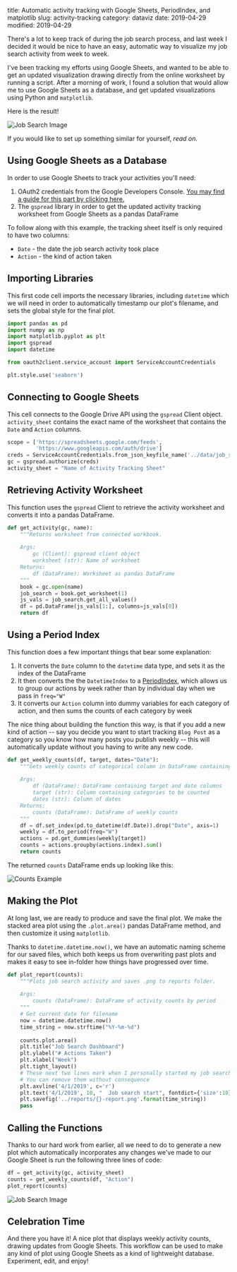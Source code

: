 title: Automatic activity tracking with Google Sheets, PeriodIndex, and matplotlib
slug: activity-tracking
category: dataviz
date: 2019-04-29
modified: 2019-04-29


There's a lot to keep track of during the job search process, and last week I decided it would be nice to have an easy, automatic way to visualize my job search activity from week to week.

I've been tracking my efforts using Google Sheets, and wanted to be able to get an updated visualization drawing directly from the online worksheet by running a script. After a morning of work, I found a solution that would allow me to use Google Sheets as a database, and get updated visualizations using Python and `matplotlib`.

Here is the result!

![Job Search Image]({static}/images/2019-04-26-report.png)

If you would like to set up something similar for yourself, _read on._

## Using Google Sheets as a Database

In order to use Google Sheets to track your activities you'll need:

1. OAuth2 credentials from the Google Developers Console. [You may find a guide for this part by clicking here.]()
2. The `gspread` library in order to get the updated activity tracking worksheet from Google Sheets as a pandas DataFrame

To follow along with this example, the tracking sheet itself is only required to have two columns:

* `Date` - the date the job search activity took place
* `Action` - the kind of action taken

## Importing Libraries

This first code cell imports the necessary libraries, including `datetime` which we will need in order to automatically timestamp our plot's filename, and sets the global style for the final plot.

```python
import pandas as pd
import numpy as np
import matplotlib.pyplot as plt
import gspread
import datetime

from oauth2client.service_account import ServiceAccountCredentials

plt.style.use('seaborn')
```

## Connecting to Google Sheets

This cell connects to the Google Drive API using the `gspread` Client object. `activity_sheet` contains the exact name of the worksheet that contains the `Date` and `Action` columns.

```python
scope = ['https://spreadsheets.google.com/feeds',
         'https://www.googleapis.com/auth/drive']
creds = ServiceAccountCredentials.from_json_keyfile_name('../data/job_search_creds.json', scope)
gc = gspread.authorize(creds)
activity_sheet = "Name of Activity Tracking Sheet"
```

## Retrieving Activity Worksheet

This function uses the `gspread` Client to retrieve the activity worksheet and converts it into a pandas DataFrame.

```python
def get_activity(gc, name):
    """Returns worksheet from connected workbook.
    
    Args:
        gc (Client): gspread client object
        worksheet (str): Name of worksheet
    Returns:
        df (DataFrame): Worksheet as pandas DataFrame
    """
    book = gc.open(name)
    job_search = book.get_worksheet(1)
    js_vals = job_search.get_all_values()
    df = pd.DataFrame(js_vals[1:], columns=js_vals[0])
    return df
```

## Using a Period Index

This function does a few important things that bear some explanation:

1. It converts the `Date` column to the `datetime` data type, and sets it as the index of the DataFrame
2. It then converts the the `DatetimeIndex` to a [PeriodIndex](https://pandas.pydata.org/pandas-docs/version/0.23.4/generated/pandas.PeriodIndex.html), which allows us to group our actions by week rather than by individual day when we pass in `freq="W"`
3. It converts our `Action` column into dummy variables for each category of action, and then sums the counts of each category by week

The nice thing about building the function this way, is that if you add a new kind of action -- say you decide you want to start tracking `Blog Post` as a category so you know how many posts you publish weekly -- this will automatically update without you having to write any new code.

```python
def get_weekly_counts(df, target, dates="Date"):
    """Gets weekly counts of categorical column in DataFrame containing a column of dates.
    
    Args:
        df (DataFrame): DataFrame containing target and date columns
        target (str): Column containing categories to be counted
        dates (str): Column of dates
    Returns:
        counts (DataFrame): DataFrame of weekly counts
    """
    df = df.set_index(pd.to_datetime(df.Date)).drop("Date", axis=1)
    weekly = df.to_period(freq="W")
    actions = pd.get_dummies(weekly[target])
    counts = actions.groupby(actions.index).sum()
    return counts
```

The returned `counts` DataFrame ends up looking like this:

![Counts Example]({static}/images/counts-example.PNG)

## Making the Plot

At long last, we are ready to produce and save the final plot. We make the stacked area plot using the `.plot.area()` pandas DataFrame method, and then customize it using `matplotlib`.

Thanks to `datetime.datetime.now()`, we have an automatic naming scheme for our saved files, which both keeps us from overwriting past plots and makes it easy to see in-folder how things have progressed over time.

```python
def plot_report(counts):
    """Plots job search activity and saves .png to reports folder.
    
    Args:
        counts (DataFrame): DataFrame of activity counts by period
    """
    # Get current date for filename
    now = datetime.datetime.now()
    time_string = now.strftime("%Y-%m-%d")
    
    counts.plot.area()
    plt.title("Job Search Dashboard")
    plt.ylabel("# Actions Taken")
    plt.xlabel("Week")
    plt.tight_layout()
    # These next two lines mark when I personally started my job search
    # You can remove them without consequence
    plt.axvline('4/1/2019', c='r')
    plt.text('4/1/2019', 10, "  Job search start", fontdict={'size':10})
    plt.savefig('../reports/{}-report.png'.format(time_string))
    pass
```

## Calling the Functions

Thanks to our hard work from earlier, all we need to do to generate a new plot which automatically incorporates any changes we've made to our Google Sheet is run the following three lines of code:

```python
df = get_activity(gc, activity_sheet)
counts = get_weekly_counts(df, "Action")
plot_report(counts)
```
![Job Search Image]({static}/images/2019-04-26-report.png)

## Celebration Time

And there you have it! A nice plot that displays weekly activity counts, drawing updates from Google Sheets. This workflow can be used to make any kind of plot using Google Sheets as a kind of lightweight database. Experiment, edit, and enjoy!